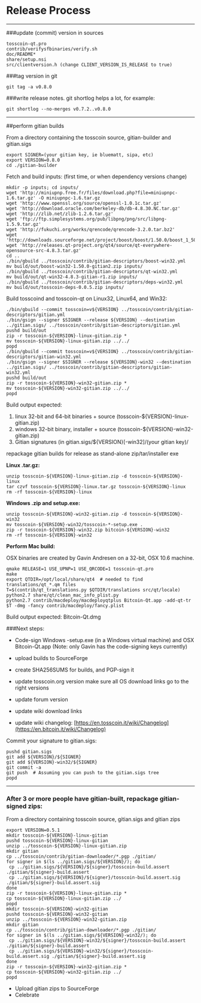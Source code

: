 Release Process
====================

* * *

###update (commit) version in sources


	tosscoin-qt.pro
	contrib/verifysfbinaries/verify.sh
	doc/README*
	share/setup.nsi
	src/clientversion.h (change CLIENT_VERSION_IS_RELEASE to true)

###tag version in git

	git tag -a v0.8.0

###write release notes. git shortlog helps a lot, for example:

	git shortlog --no-merges v0.7.2..v0.8.0

* * *

##perform gitian builds

 From a directory containing the tosscoin source, gitian-builder and gitian.sigs
  
	export SIGNER=(your gitian key, ie bluematt, sipa, etc)
	export VERSION=0.8.0
	cd ./gitian-builder

 Fetch and build inputs: (first time, or when dependency versions change)

	mkdir -p inputs; cd inputs/
	wget 'http://miniupnp.free.fr/files/download.php?file=miniupnpc-1.6.tar.gz' -O miniupnpc-1.6.tar.gz
	wget 'http://www.openssl.org/source/openssl-1.0.1c.tar.gz'
	wget 'http://download.oracle.com/berkeley-db/db-4.8.30.NC.tar.gz'
	wget 'http://zlib.net/zlib-1.2.6.tar.gz'
	wget 'ftp://ftp.simplesystems.org/pub/libpng/png/src/libpng-1.5.9.tar.gz'
	wget 'http://fukuchi.org/works/qrencode/qrencode-3.2.0.tar.bz2'
	wget 'http://downloads.sourceforge.net/project/boost/boost/1.50.0/boost_1_50_0.tar.bz2'
	wget 'http://releases.qt-project.org/qt4/source/qt-everywhere-opensource-src-4.8.3.tar.gz'
	cd ..
	./bin/gbuild ../tosscoin/contrib/gitian-descriptors/boost-win32.yml
	mv build/out/boost-win32-1.50.0-gitian2.zip inputs/
	./bin/gbuild ../tosscoin/contrib/gitian-descriptors/qt-win32.yml
	mv build/out/qt-win32-4.8.3-gitian-r1.zip inputs/
	./bin/gbuild ../tosscoin/contrib/gitian-descriptors/deps-win32.yml
	mv build/out/tosscoin-deps-0.0.5.zip inputs/

 Build tosscoind and tosscoin-qt on Linux32, Linux64, and Win32:
  
	./bin/gbuild --commit tosscoin=v${VERSION} ../tosscoin/contrib/gitian-descriptors/gitian.yml
	./bin/gsign --signer $SIGNER --release ${VERSION} --destination ../gitian.sigs/ ../tosscoin/contrib/gitian-descriptors/gitian.yml
	pushd build/out
	zip -r tosscoin-${VERSION}-linux-gitian.zip *
	mv tosscoin-${VERSION}-linux-gitian.zip ../../
	popd
	./bin/gbuild --commit tosscoin=v${VERSION} ../tosscoin/contrib/gitian-descriptors/gitian-win32.yml
	./bin/gsign --signer $SIGNER --release ${VERSION}-win32 --destination ../gitian.sigs/ ../tosscoin/contrib/gitian-descriptors/gitian-win32.yml
	pushd build/out
	zip -r tosscoin-${VERSION}-win32-gitian.zip *
	mv tosscoin-${VERSION}-win32-gitian.zip ../../
	popd

  Build output expected:

  1. linux 32-bit and 64-bit binaries + source (tosscoin-${VERSION}-linux-gitian.zip)
  2. windows 32-bit binary, installer + source (tosscoin-${VERSION}-win32-gitian.zip)
  3. Gitian signatures (in gitian.sigs/${VERSION}[-win32]/(your gitian key)/

repackage gitian builds for release as stand-alone zip/tar/installer exe

**Linux .tar.gz:**

	unzip tosscoin-${VERSION}-linux-gitian.zip -d tosscoin-${VERSION}-linux
	tar czvf tosscoin-${VERSION}-linux.tar.gz tosscoin-${VERSION}-linux
	rm -rf tosscoin-${VERSION}-linux

**Windows .zip and setup.exe:**

	unzip tosscoin-${VERSION}-win32-gitian.zip -d tosscoin-${VERSION}-win32
	mv tosscoin-${VERSION}-win32/tosscoin-*-setup.exe .
	zip -r tosscoin-${VERSION}-win32.zip bitcoin-${VERSION}-win32
	rm -rf tosscoin-${VERSION}-win32

**Perform Mac build:**

  OSX binaries are created by Gavin Andresen on a 32-bit, OSX 10.6 machine.

	qmake RELEASE=1 USE_UPNP=1 USE_QRCODE=1 tosscoin-qt.pro
	make
	export QTDIR=/opt/local/share/qt4  # needed to find translations/qt_*.qm files
	T=$(contrib/qt_translations.py $QTDIR/translations src/qt/locale)
	python2.7 share/qt/clean_mac_info_plist.py
	python2.7 contrib/macdeploy/macdeployqtplus Bitcoin-Qt.app -add-qt-tr $T -dmg -fancy contrib/macdeploy/fancy.plist

 Build output expected: Bitcoin-Qt.dmg

###Next steps:

* Code-sign Windows -setup.exe (in a Windows virtual machine) and
  OSX Bitcoin-Qt.app (Note: only Gavin has the code-signing keys currently)

* upload builds to SourceForge

* create SHA256SUMS for builds, and PGP-sign it

* update tosscoin.org version
  make sure all OS download links go to the right versions

* update forum version

* update wiki download links

* update wiki changelog: [https://en.tosscoin.it/wiki/Changelog](https://en.bitcoin.it/wiki/Changelog)

Commit your signature to gitian.sigs:

	pushd gitian.sigs
	git add ${VERSION}/${SIGNER}
	git add ${VERSION}-win32/${SIGNER}
	git commit -a
	git push  # Assuming you can push to the gitian.sigs tree
	popd

-------------------------------------------------------------------------

### After 3 or more people have gitian-built, repackage gitian-signed zips:

From a directory containing tosscoin source, gitian.sigs and gitian zips

	export VERSION=0.5.1
	mkdir tosscoin-${VERSION}-linux-gitian
	pushd tosscoin-${VERSION}-linux-gitian
	unzip ../tosscoin-${VERSION}-linux-gitian.zip
	mkdir gitian
	cp ../tosscoin/contrib/gitian-downloader/*.pgp ./gitian/
	for signer in $(ls ../gitian.sigs/${VERSION}/); do
	 cp ../gitian.sigs/${VERSION}/${signer}/tosscoin-build.assert ./gitian/${signer}-build.assert
	 cp ../gitian.sigs/${VERSION}/${signer}/tosscoin-build.assert.sig ./gitian/${signer}-build.assert.sig
	done
	zip -r tosscoin-${VERSION}-linux-gitian.zip *
	cp tosscoin-${VERSION}-linux-gitian.zip ../
	popd
	mkdir tosscoin-${VERSION}-win32-gitian
	pushd tosscoin-${VERSION}-win32-gitian
	unzip ../tosscoin-${VERSION}-win32-gitian.zip
	mkdir gitian
	cp ../tosscoin/contrib/gitian-downloader/*.pgp ./gitian/
	for signer in $(ls ../gitian.sigs/${VERSION}-win32/); do
	 cp ../gitian.sigs/${VERSION}-win32/${signer}/tosscoin-build.assert ./gitian/${signer}-build.assert
	 cp ../gitian.sigs/${VERSION}-win32/${signer}/tosscoin-build.assert.sig ./gitian/${signer}-build.assert.sig
	done
	zip -r tosscoin-${VERSION}-win32-gitian.zip *
	cp tosscoin-${VERSION}-win32-gitian.zip ../
	popd

- Upload gitian zips to SourceForge
- Celebrate 
